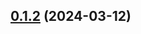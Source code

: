 

## [0.1.2](https://github.com/CaptainJack-Git/release-it-learn/compare/0.1.1...0.1.2) (2024-03-12)
